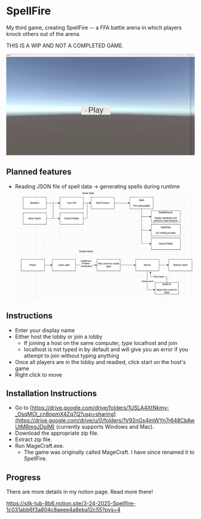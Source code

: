 # SpellFire
My third game, creating SpellFire -- a FFA battle arena in which players knock others out of the arena. 

THIS IS A WIP AND NOT A COMPLETED GAME.

![Demo](./Media/Demo1.gif)

## Planned features
- Reading JSON file of spell data -> generating spells during runtime
  ![SpellCreationFlow](./Media/SpellCreation.png)
  

## Instructions
- Enter your display name
- Either host the lobby or join a lobby
  - If joining a host on the same computer, *type* localhost and join
  - localhost is not typed in by default and will give you an error if you attempt to join without typing anything
- Once all players are in the lobby and readied, click start on the host's game
- Right click to move

## Installation Instructions
- Go to [https://drive.google.com/drive/folders/1USLA4XtNkmy-_OsqMOl_cn8opmX4Zq7Q?usp=sharing](https://drive.google.com/drive/u/0/folders/1V92nGs4jmWYn7r648CbAwUtMRmgJDpIM) (currently supports Windows and Mac).
- Download the appropriate zip file.
- Extract zip file.
- Run MageCraft.exe.
  - The game was originally called MageCraft. I have since renamed it to SpellFire.


## Progress
There are more details in my notion page. Read more there!

https://silk-tub-8b6.notion.site/3-24-2025-Spellfire-1c031abb6f3a804c8aeee4a8eba12c55?pvs=4



